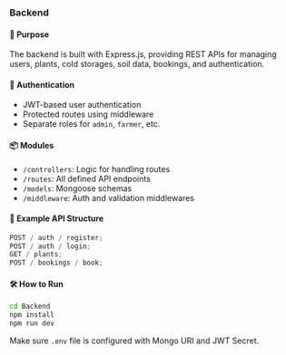 ### Backend

#### 🧠 Purpose

The backend is built with Express.js, providing REST APIs for managing users, plants, cold storages, soil data, bookings, and authentication.

#### 🔐 Authentication

- JWT-based user authentication
- Protected routes using middleware
- Separate roles for `admin`, `farmer`, etc.

#### 📦 Modules

- `/controllers`: Logic for handling routes
- `/routes`: All defined API endpoints
- `/models`: Mongoose schemas
- `/middleware`: Auth and validation middlewares

#### 📁 Example API Structure

```javascript
POST / auth / register;
POST / auth / login;
GET / plants;
POST / bookings / book;
```

#### 🛠 How to Run

```bash
cd Backend
npm install
npm run dev
```

Make sure `.env` file is configured with Mongo URI and JWT Secret.

